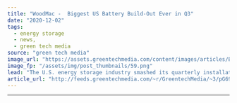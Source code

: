 ```yaml
---
title: "WoodMac -  Biggest US Battery Build-Out Ever in Q3"
date: "2020-12-02"
tags: 
  - energy storage
  - news,
  - green tech media
source: "green tech media"
image_url: "https://assets.greentechmedia.com/content/images/articles/Battery_Energy_Storage_XL.jpg"
image_fp: "/assets/img/post_thumbnails/59.png"
lead: "The U.S. energy storage industry smashed its quarterly installation record with an influx of major projects in the third quarter. The industry had just broken records in the second quarter, but it beat that period's performance by 240 percent, instal ..."
article_url: "http://feeds.greentechmedia.com/~r/GreentechMedia/~3/pG69JWDPCnw/woodmac-biggest-battery-buildout-ever-in-q3"
---
```


---

